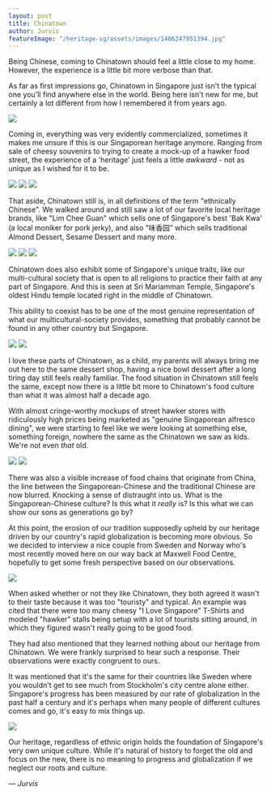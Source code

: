 ```yaml
---
layout: post
title: Chinatown
author: Jurvis
featureImage: "/heritage-sg/assets/images/1406247951394.jpg"
---
```


Being Chinese, coming to Chinatown should feel a little close to my home. However, the experience is a little bit more verbose than that.

As far as first impressions go, Chinatown in Singapore just isn't the typical one you'll find anywhere else in the world.<!--more--> Being here isn't new for me, but certainly a lot different from how I remembered it from years ago.

![](/heritage-sg/assets/images/1406248104300.jpg)

Coming in, everything was very evidently commercialized, sometimes it makes me unsure if this is our Singaporean heritage anymore. Ranging from sale of cheesy souvenirs to trying to create a mock-up of a hawker food street, the experience of a 'heritage' just feels a little _awkward_ - not as unique as I wished for it to be.

![](/heritage-sg/assets/images/1406251475695.jpg)
![](/heritage-sg/assets/images/1406250358701.jpg)
![](/heritage-sg/assets/images/14701875516_2c28da6257_o.jpg)

That aside, Chinatown still is, in all definitions of the term "ethnically Chinese". We walked around and still saw a lot of our favorite local heritage brands, like "Lim Chee Guan" which sells one of Singapore's best 'Bak Kwa' (a local moniker for pork jerky), and also “味香园” which sells traditional Almond Dessert, Sesame Dessert and many more.

![](/heritage-sg/assets/images/1406252855786.jpg)
![](/heritage-sg/assets/images/1406253113332.jpg)
![](/heritage-sg/assets/images/14724872645_64111c053d_o.jpg)

Chinatown does also exhibit some of Singapore's unique traits, like our multi-cultural society that is open to all religions to practice their faith at any part of Singapore. And this is seen at Sri Mariamman Temple, Singapore's oldest Hindu temple located right in the middle of Chinatown.

This ability to coexist has to be one of the most genuine representation of what our multicultural-society provides, something that probably cannot be found in any other country but Singapore.

![](/heritage-sg/assets/images/1406254334886.jpg)
![](/heritage-sg/assets/images/1406254459279.jpg)

I love these parts of Chinatown, as a child, my parents will always bring me out here to the same dessert shop, having a nice bowl dessert after a long tiring day still feels really familiar. The food situation in Chinatown still feels the same, except now there is a little bit more to Chinatown's food culture than what it was almost half a decade ago.

With almost cringe-worthy mockups of street hawker stores with ridiculously high prices being marketed as "genuine Singaporean alfresco dining", we were starting to feel like we were looking at something else, something foreign, nowhere the same as the Chinatown we saw as kids. We're not even _that_ old.

![](/heritage-sg/assets/images/1406253672574.jpg)
![](/heritage-sg/assets/images/1406253626890.jpg)

There was also a visible increase of food chains that originate from China, the line between the Singaporean-Chinese and the traditional Chinese are now blurred. Knocking a sense of distraught into us. What is the Singaporean-Chinese culture? Is this what it _really_ is? Is this what we can show our sons as generations go by?

At this point, the erosion of our tradition supposedly upheld by our heritage driven by our country's rapid globalization is becoming more obvious. So we decided to interview a nice couple from Sweden and Norway who's most recently moved here on our way back at Maxwell Food Centre, hopefully to get some fresh perspective based on our observations.

![](/heritage-sg/assets/images/1406254979059.jpg)

When asked whether or not they like Chinatown, they both agreed it wasn't to their taste because it was too "touristy" and typical. An example was cited that there were too many cheesy "I Love Singapore" T-Shirts and modeled "hawker" stalls being setup with a lot of tourists sitting around, in which they figured wasn't really going to be good food.

They had also mentioned that they learned nothing about our heritage from Chinatown. We were frankly surprised to hear such a response. Their observations were exactly congruent to ours.

It was mentioned that it's the same for their countries like Sweden where you wouldn't get to see much from Stockholm's city centre alone either. Singapore's progress has been measured by our rate of globalization in the past half a century and it's perhaps when many people of different cultures comes and go, it's easy to mix things up.

![](/heritage-sg/assets/images/1406256697726.jpg)

Our heritage, regardless of ethnic origin holds the foundation of Singapore's very own unique culture. While it's natural of history to forget the old and focus on the new, there is no meaning to progress and globalization if we neglect our roots and culture.

<cite>&mdash; Jurvis</cite>
